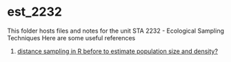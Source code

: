 # est_2232
This folder hosts files and notes for the unit STA 2232 - Ecological Sampling Techniques
Here are some useful references
1. [distance sampling in R before to estimate population size and density?](https://distancesampling.org/)
